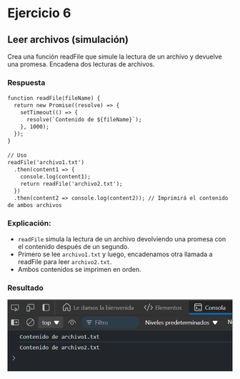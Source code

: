 # Ejercicio 6
## Leer archivos (simulación)
Crea una función readFile que simule la lectura de un archivo y devuelve una promesa. Encadena dos lecturas de archivos.

### Respuesta 

```
function readFile(fileName) {
  return new Promise((resolve) => {
    setTimeout(() => {
      resolve(`Contenido de ${fileName}`);
    }, 1000);
  });
}

// Uso
readFile('archivo1.txt')
  .then(content1 => {
    console.log(content1);
    return readFile('archivo2.txt');
  })
  .then(content2 => console.log(content2)); // Imprimirá el contenido de ambos archivos
```
### Explicación:

- `readFile` simula la lectura de un archivo devolviendo una promesa con el contenido después de un segundo.
- Primero se lee `archivo1.txt` y luego, encadenamos otra llamada a readFile para leer `archivo2.txt`.
- Ambos contenidos se imprimen en orden.

### Resultado 

![Texto alternativo](../../src/Ejercicio6res.png "Respuesta del codigo ejemplo")
